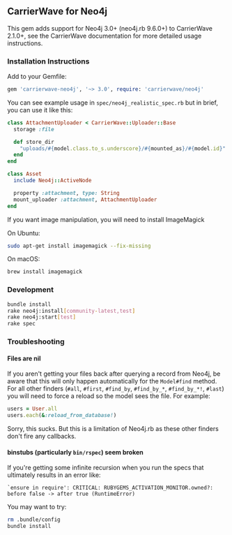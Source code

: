 ## CarrierWave for Neo4j

This gem adds support for Neo4j 3.0+ (neo4j.rb 9.6.0+) to CarrierWave 2.1.0+, see the CarrierWave documentation for more detailed usage instructions.

### Installation Instructions

Add to your Gemfile:

```ruby
gem 'carrierwave-neo4j', '~> 3.0', require: 'carrierwave/neo4j'
```

You can see example usage in `spec/neo4j_realistic_spec.rb` but in brief, you can use it like this:

```ruby
class AttachmentUploader < CarrierWave::Uploader::Base
  storage :file

  def store_dir
    "uploads/#{model.class.to_s.underscore}/#{mounted_as}/#{model.id}"
  end
end

class Asset
  include Neo4j::ActiveNode

  property :attachment, type: String
  mount_uploader :attachment, AttachmentUploader
end
```

If you want image manipulation, you will need to install ImageMagick

On Ubuntu:

```sh
sudo apt-get install imagemagick --fix-missing
```

On macOS:

```sh
brew install imagemagick
```

### Development

```sh
bundle install
rake neo4j:install[community-latest,test]
rake neo4j:start[test]
rake spec
```

### Troubleshooting

#### Files are nil

If you aren't getting your files back after querying a record from Neo4j, be aware that this will only happen automatically for the `Model#find` method. For all other finders (`#all`, `#first`, `#find_by`, `#find_by_*`, `#find_by_*!`, `#last`) you will need to force a reload so the model sees the file. For example:

```ruby
users = User.all
users.each(&:reload_from_database!)
```

Sorry, this sucks. But this is a limitation of Neo4j.rb as these other finders don't fire any callbacks.

#### binstubs (particularly `bin/rspec`) seem broken

If you're getting some infinite recursion when you run the specs that ultimately results in an error like:

```
`ensure in require': CRITICAL: RUBYGEMS_ACTIVATION_MONITOR.owned?: before false -> after true (RuntimeError)
```

You may want to try:

```sh
rm .bundle/config
bundle install
```
